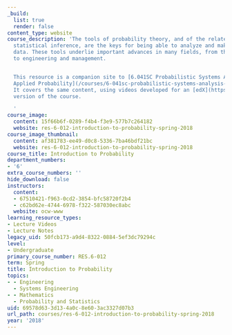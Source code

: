 ```yaml
---
_build:
  list: true
  render: false
content_type: website
course_description: 'The tools of probability theory, and of the related field of
  statistical inference, are the keys for being able to analyze and make sense of
  data. These tools underlie important advances in many fields, from the basic sciences
  to engineering and management.


  This resource is a companion site to [6.041SC Probabilistic Systems Analysis and
  Applied Probability](/courses/6-041sc-probabilistic-systems-analysis-and-applied-probability-fall-2013/).
  It covers the same content, using videos developed for an [edX](https://www.edx.org/)
  version of the course.

  '
course_image:
  content: 15f66b6f-0289-f4b4-f3e9-577b7c264182
  website: res-6-012-introduction-to-probability-spring-2018
course_image_thumbnail:
  content: af381783-ee49-d0c8-5336-7ba46bdf21bc
  website: res-6-012-introduction-to-probability-spring-2018
course_title: Introduction to Probability
department_numbers:
- '6'
extra_course_numbers: ''
hide_download: false
instructors:
  content:
  - 67510421-f963-0cd2-3854-bfc58720f2b4
  - c62bd62e-4744-6978-f322-587030ec8abc
  website: ocw-www
learning_resource_types:
- Lecture Videos
- Lecture Notes
legacy_uid: 50fcb173-a9d4-8322-0884-5ef3dc79294c
level:
- Undergraduate
primary_course_number: RES.6-012
term: Spring
title: Introduction to Probability
topics:
- - Engineering
  - Systems Engineering
- - Mathematics
  - Probability and Statistics
uid: 69578d63-3d13-4a0c-8e60-3ac3327d07b3
url_path: courses/res-6-012-introduction-to-probability-spring-2018
year: '2018'
---
```

